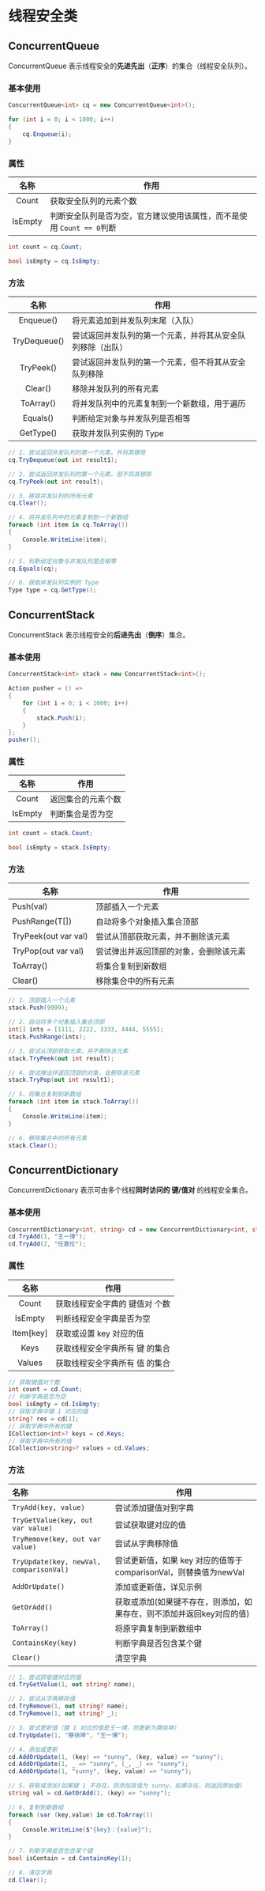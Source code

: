 # 线程安全类

## ConcurrentQueue

ConcurrentQueue 表示线程安全的**先进先出**（**正序**）的集合（线程安全队列）。



### 基本使用

```C#
ConcurrentQueue<int> cq = new ConcurrentQueue<int>();

for (int i = 0; i < 1000; i++)
{
    cq.Enqueue(i);
}
```



### 属性

|  名称   | 作用                                                         |
| :-----: | ------------------------------------------------------------ |
|  Count  | 获取安全队列的元素个数                                       |
| IsEmpty | 判断安全队列是否为空，官方建议使用该属性，而不是使用 `Count == 0`判断 |

```C#
int count = cq.Count;

bool isEmpty = cq.IsEmpty;
```



### 方法

|     名称     | 作用                                                       |
| :----------: | ---------------------------------------------------------- |
|  Enqueue()   | 将元素追加到并发队列末尾（入队）                           |
| TryDequeue() | 尝试返回并发队列的第一个元素，并将其从安全队列移除（出队） |
|  TryPeek()   | 尝试返回并发队列的第一个元素，但不将其从安全队列移除       |
|   Clear()    | 移除并发队列的所有元素                                     |
|  ToArray()   | 将并发队列中的元素复制到一个新数组，用于遍历               |
|   Equals()   | 判断给定对象与并发队列是否相等                             |
|  GetType()   | 获取并发队列实例的 Type                                    |

```C#
// 1、尝试返回并发队列的第一个元素，并将其移除
cq.TryDequeue(out int result1);

// 2、尝试返回并发队列的第一个元素，但不将其移除
cq.TryPeek(out int result);

// 3、移除并发队列的所有元素
cq.Clear();

// 4、将并发队列中的元素复制到一个新数组
foreach (int item in cq.ToArray())
{
    Console.WriteLine(item);
}

// 5、判断给定对象与并发队列是否相等
cq.Equals(cq);

// 6、获取并发队列实例的 Type
Type type = cq.GetType();
```



## ConcurrentStack

ConcurrentStack 表示线程安全的**后进先出**（**倒序**）集合。



### 基本使用

```C#
ConcurrentStack<int> stack = new ConcurrentStack<int>();

Action pusher = () =>
{
    for (int i = 0; i < 1000; i++)
    {
        stack.Push(i);
    }
};
pusher();
```



### 属性

|  名称   | 作用               |
| :-----: | ------------------ |
|  Count  | 返回集合的元素个数 |
| IsEmpty | 判断集合是否为空   |

```C#
int count = stack.Count;

bool isEmpty = stack.IsEmpty;
```



### 方法

| 名称                 | 作用                                   |
| -------------------- | -------------------------------------- |
| Push(val)            | 顶部插入一个元素                       |
| PushRange(T[])       | 自动将多个对象插入集合顶部             |
| TryPeek(out var val) | 尝试从顶部获取元素，并不删除该元素     |
| TryPop(out var val)  | 尝试弹出并返回顶部的对象，会删除该元素 |
| ToArray()            | 将集合复制到新数组                     |
| Clear()              | 移除集合中的所有元素                   |

```C#
// 1、顶部插入一个元素
stack.Push(9999);

// 2、自动将多个对象插入集合顶部
int[] ints = [1111, 2222, 3333, 4444, 5555];
stack.PushRange(ints);

// 3、尝试从顶部获取元素，并不删除该元素
stack.TryPeek(out int result);

// 4、尝试弹出并返回顶部的对象，会删除该元素
stack.TryPop(out int result1);

// 5、将集合复制到新数组
foreach (int item in stack.ToArray())
{
    Console.WriteLine(item);
}

// 6、移除集合中的所有元素
stack.Clear();
```



## ConcurrentDictionary

ConcurrentDictionary 表示可由多个线程**同时访问的 键/值对** 的线程安全集合。



### 基本使用

```C#
ConcurrentDictionary<int, string> cd = new ConcurrentDictionary<int, string>();
cd.TryAdd(1, "王一博");
cd.TryAdd(2, "任嘉伦");
```



### 属性

|   名称    | 作用                           |
| :-------: | ------------------------------ |
|   Count   | 获取线程安全字典的 键值对 个数 |
|  IsEmpty  | 判断线程安全字典是否为空       |
| Item[key] | 获取或设置 key 对应的值        |
|   Keys    | 获取线程安全字典所有 键 的集合 |
|  Values   | 获取线程安全字典所有 值 的集合 |

```C#
// 获取键值对个数
int count = cd.Count;
// 判断字典是否为空
bool isEmpty = cd.IsEmpty;
// 获取字典中键 1 对应的值
string? res = cd[1];
// 获取字典中所有的键
ICollection<int>? keys = cd.Keys;
// 获取字典中所有的值
ICollection<string>? values = cd.Values;
```



### 方法

| 名称                                    | 作用                                                         |
| :-------------------------------------- | ------------------------------------------------------------ |
| `TryAdd(key, value)`                    | 尝试添加键值对到字典                                         |
| `TryGetValue(key, out var value)`       | 尝试获取键对应的值                                           |
| `TryRemove(key, out var value)`         | 尝试从字典移除值                                             |
| `TryUpdate(key, newVal, comparisonVal)` | 尝试更新值，如果 key 对应的值等于 comparisonVal，则替换值为newVal |
| `AddOrUpdate()`                         | 添加或更新值，详见示例                                       |
| `GetOrAdd()`                            | 获取或添加(如果键不存在，则添加，如果存在，则不添加并返回key对应的值) |
| `ToArray()`                             | 将原字典复制到新数组中                                       |
| `ContainsKey(key)`                      | 判断字典是否包含某个键                                       |
| `Clear()`                               | 清空字典                                                     |

```C#
// 1、尝试获取键对应的值
cd.TryGetValue(1, out string? name);

// 2、尝试从字典移除值
cd.TryRemove(1, out string? name);
cd.TryRemove(1, out string? _);

// 3、尝试更新值（键 1 对应的值是王一博，则更新为蔡徐坤）
cd.TryUpdate(1, "蔡徐坤", "王一博");

// 4、添加或更新
cd.AddOrUpdate(1, (key) => "sunny", (key, value) => "sunny");
cd.AddOrUpdate(1, _ => "sunny", (_, _) => "sunny");
cd.AddOrUpdate(1, "sunny", (key, value) => "sunny");

// 5、获取或添加(如果键 1 不存在，则添加其值为 sunny，如果存在，则返回原始值)
string val = cd.GetOrAdd(1, (key) => "sunny");

// 6、复制到新数组
foreach (var (key,value) in cd.ToArray())
{
    Console.WriteLine($"{key}：{value}");
}

// 7、判断字典是否包含某个键
bool isContain = cd.ContainsKey(1);

// 8、清空字典
cd.Clear();
```









































































































